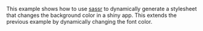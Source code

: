 This example shows how to use [sassr](https://github.com/rstudio/sassr) to dynamically generate a stylesheet that changes the background color in a shiny app. This extends the previous example by dynamically changing the font color.

